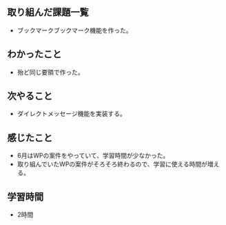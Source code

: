 ## 取り組んだ課題一覧
- ブックマークブックマーク機能を作った。

## わかったこと
- 殆ど同じ要領で作った。

## 次やること
- ダイレクトメッセージ機能を実装する。

## 感じたこと
- 6月はWPの案件をやっていて、学習時間が少なかった。
- 取り組んでいたWPの案件がそろそろ終わるので、学習に使える時間が増える。

## 学習時間
- 2時間